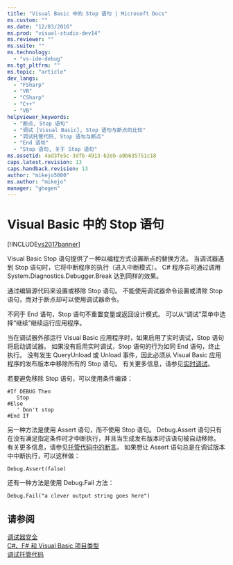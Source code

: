 ```yaml
---
title: "Visual Basic 中的 Stop 语句 | Microsoft Docs"
ms.custom: ""
ms.date: "12/03/2016"
ms.prod: "visual-studio-dev14"
ms.reviewer: ""
ms.suite: ""
ms.technology: 
  - "vs-ide-debug"
ms.tgt_pltfrm: ""
ms.topic: "article"
dev_langs: 
  - "FSharp"
  - "VB"
  - "CSharp"
  - "C++"
  - "VB"
helpviewer_keywords: 
  - "断点, Stop 语句"
  - "调试 [Visual Basic], Stop 语句与断点的比较"
  - "调试托管代码, Stop 语句与断点"
  - "End 语句"
  - "Stop 语句, 关于 Stop 语句"
ms.assetid: 4ad3fe5c-3dfb-4913-b2eb-a0b635751c18
caps.latest.revision: 13
caps.handback.revision: 13
author: "mikejo5000"
ms.author: "mikejo"
manager: "ghogen"
---
```

# Visual Basic 中的 Stop 语句
[!INCLUDE[vs2017banner](../code-quality/includes/vs2017banner.md)]

Visual Basic Stop 语句提供了一种以编程方式设置断点的替换方法。  当调试器遇到 Stop 语句时，它将中断程序的执行（进入中断模式）。  C\# 程序员可通过调用 System.Diagnostics.Debugger.Break 达到同样的效果。  
  
 通过编辑源代码来设置或移除 Stop 语句。  不能使用调试器命令设置或清除 Stop 语句，而对于断点却可以使用调试器命令。  
  
 不同于 End 语句，Stop 语句不重置变量或返回设计模式。  可以从“调试”菜单中选择“继续”继续运行应用程序。  
  
 当在调试器外部运行 Visual Basic 应用程序时，如果启用了实时调试，Stop 语句将启动调试器。  如果没有启用实时调试，Stop 语句的行为如同 End 语句，终止执行。  没有发生 QueryUnload 或 Unload 事件，因此必须从 Visual Basic 应用程序的发布版本中移除所有的 Stop 语句。  有关更多信息，请参见[实时调试](../debugger/just-in-time-debugging-in-visual-studio.md)。  
  
 若要避免移除 Stop 语句，可以使用条件编译：  
  
```  
#If DEBUG Then  
   Stop  
#Else  
   ' Don't stop  
#End If  
```  
  
 另一种方法是使用 Assert 语句，而不使用 Stop 语句。  Debug.Assert 语句只有在没有满足指定条件时才中断执行，并且当生成发布版本时该语句被自动移除。  有关更多信息，请参见[托管代码中的断言](../debugger/assertions-in-managed-code.md)。  如果想让 Assert 语句总是在调试版本中中断执行，可以这样做：  
  
```  
Debug.Assert(false)  
```  
  
 还有一种方法是使用 Debug.Fail 方法：  
  
```  
Debug.Fail("a clever output string goes here")  
```  
  
## 请参阅  
 [调试器安全](../debugger/debugger-security.md)   
 [C\#、F\# 和 Visual Basic 项目类型](../debugger/debugging-preparation-csharp-f-hash-and-visual-basic-project-types.md)   
 [调试托管代码](../debugger/debugging-managed-code.md)